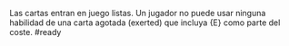 Las cartas entran en juego listas. Un jugador no puede usar ninguna habilidad de una carta agotada (exerted) que incluya {E} como parte del coste. 
#ready 